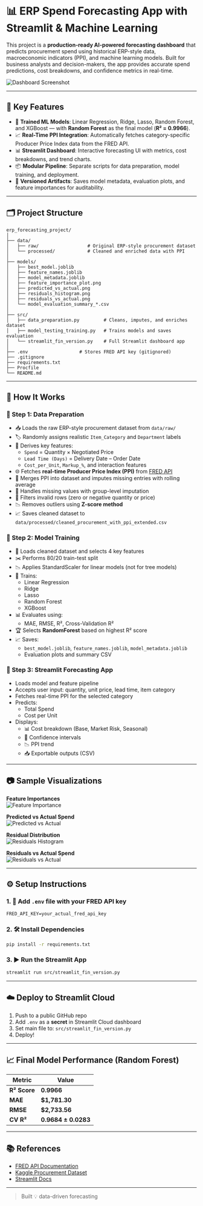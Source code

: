 # 📊 ERP Spend Forecasting App with Streamlit & Machine Learning

This project is a **production-ready AI-powered forecasting dashboard** that predicts procurement spend using historical ERP-style data, macroeconomic indicators (PPI), and machine learning models. Built for business analysts and decision-makers, the app provides accurate spend predictions, cost breakdowns, and confidence metrics in real-time.

![Dashboard Screenshot](models/predicted_vs_actual.png)

---

## 🚀 Key Features

- 🧠 **Trained ML Models**: Linear Regression, Ridge, Lasso, Random Forest, and XGBoost — with **Random Forest** as the final model (**R² = 0.9966**).
- 📈 **Real-Time PPI Integration**: Automatically fetches category-specific Producer Price Index data from the FRED API.
- 📊 **Streamlit Dashboard**: Interactive forecasting UI with metrics, cost breakdowns, and trend charts.
- 📦 **Modular Pipeline**: Separate scripts for data preparation, model training, and deployment.
- 📁 **Versioned Artifacts**: Saves model metadata, evaluation plots, and feature importances for auditability.

---

## 🗂️ Project Structure

```
erp_forecasting_project/
│
├── data/
│   ├── raw/                  # Original ERP-style procurement dataset
│   └── processed/            # Cleaned and enriched data with PPI
│
├── models/
│   ├── best_model.joblib
│   ├── feature_names.joblib
│   ├── model_metadata.joblib
│   ├── feature_importance_plot.png
│   ├── predicted_vs_actual.png
│   ├── residuals_histogram.png
│   ├── residuals_vs_actual.png
│   └── model_evaluation_summary_*.csv
│
├── src/
│   ├── data_preparation.py         # Cleans, imputes, and enriches dataset
│   ├── model_testing_training.py   # Trains models and saves evaluation
│   └── streamlit_fin_version.py    # Full Streamlit dashboard app
│
├── .env                   # Stores FRED API key (gitignored)
├── .gitignore
├── requirements.txt
├── Procfile
└── README.md
```

---

## 📌 How It Works

### 🔹 Step 1: Data Preparation

- 📥 Loads the raw ERP-style procurement dataset from `data/raw/`
- 🏷️ Randomly assigns realistic `Item_Category` and `Department` labels
- 🧮 Derives key features:
  - `Spend` = Quantity × Negotiated Price  
  - `Lead Time (Days)` = Delivery Date – Order Date  
  - `Cost_per_Unit`, `Markup_%`, and interaction features
- 🌐 Fetches **real-time Producer Price Index (PPI)** from [FRED API](https://fred.stlouisfed.org/)
- 🔁 Merges PPI into dataset and imputes missing entries with rolling average
- 🧼 Handles missing values with group-level imputation
- 🚫 Filters invalid rows (zero or negative quantity or price)
- 📉 Removes outliers using **Z-score method**
- 📈 Saves cleaned dataset to `data/processed/cleaned_procurement_with_ppi_extended.csv`

### 🔹 Step 2: Model Training

- 🚂 Loads cleaned dataset and selects 4 key features
- ✂️ Performs 80/20 train-test split
- 📉 Applies StandardScaler for linear models (not for tree models)
- 🤖 Trains:
  - Linear Regression
  - Ridge
  - Lasso
  - Random Forest
  - XGBoost
- 📊 Evaluates using:
  - MAE, RMSE, R², Cross-Validation R²
- 🏆 Selects **RandomForest** based on highest R² score
- 📈 Saves:
  - `best_model.joblib`, `feature_names.joblib`, `model_metadata.joblib`
  - Evaluation plots and summary CSV

### 🔹 Step 3: Streamlit Forecasting App

- Loads model and feature pipeline
- Accepts user input: quantity, unit price, lead time, item category
- Fetches real-time PPI for the selected category
- Predicts:
  - Total Spend
  - Cost per Unit
- Displays:
  - 📊 Cost breakdown (Base, Market Risk, Seasonal)
  - 🎯 Confidence intervals
  - 📉 PPI trend
  - 📥 Exportable outputs (CSV)

---

## 📷 Sample Visualizations

**Feature Importances**  
![Feature Importance](models/feature_importance_plot.png)

**Predicted vs Actual Spend**  
![Predicted vs Actual](models/predicted_vs_actual.png)

**Residual Distribution**  
![Residuals Histogram](models/residuals_histogram.png)

**Residuals vs Actual Spend**  
![Residuals vs Actual](models/residuals_vs_actual.png)

---

## ⚙️ Setup Instructions

### 1. 🔐 Add `.env` file with your FRED API key

```
FRED_API_KEY=your_actual_fred_api_key
```

### 2. 🛠️ Install Dependencies

```bash
pip install -r requirements.txt
```

### 3. ▶️ Run the Streamlit App

```bash
streamlit run src/streamlit_fin_version.py
```

---

## ☁️ Deploy to Streamlit Cloud

1. Push to a public GitHub repo  
2. Add `.env` as a **secret** in Streamlit Cloud dashboard  
3. Set main file to: `src/streamlit_fin_version.py`  
4. Deploy!

---

## 📈 Final Model Performance (Random Forest)

| Metric        | Value         |
|---------------|---------------|
| **R² Score**  | **0.9966**    |
| **MAE**       | **$1,781.30** |
| **RMSE**      | **$2,733.56** |
| **CV R²**     | **0.9684 ± 0.0283** |

---

## 📚 References

- [FRED API Documentation](https://fred.stlouisfed.org/docs/api/fred/)
- [Kaggle Procurement Dataset](https://www.kaggle.com/datasets/shahriarkabir/procurement-kpi-analysis-dataset)
- [Streamlit Docs](https://docs.streamlit.io/)

---

> Built 💡 data-driven forecasting

